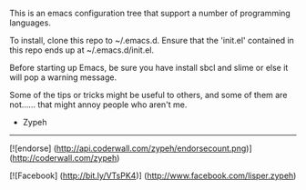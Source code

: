 
This is an emacs configuration tree that support a number of 
programming languages.

To install, clone this repo to ~/.emacs.d. Ensure that the 'init.el'
contained in this repo ends up at ~/.emacs.d/init.el.

Before starting up Emacs, be sure you have install sbcl and slime or 
else it will pop a warning message.


Some of the tips or tricks might be useful to others, and some of them 
are not...... that might annoy people who aren't me.


- Zypeh

<hr>

[![endorse] (http://api.coderwall.com/zypeh/endorsecount.png)] (http://coderwall.com/zypeh)

[![Facebook] (http://bit.ly/VTsPK4)] (http://www.facebook.com/lisper.zypeh)



